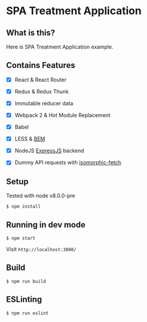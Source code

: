 # SPA Treatment Application

## What is this?
Here is SPA Treatment Application example.

## Contains Features

- [x] React & React Router
- [x] Redux & Redux Thunk
- [x] Immutable reducer data
- [x] Webpack 2 & Hot Module Replacement
- [x] Babel
- [x] LESS & [BEM](http://getbem.com/)
- [x] NodeJS [ExpressJS](http://expressjs.com) backend
- [x] Dummy API requests with [isomorphic-fetch](https://www.npmjs.com/package/isomorphic-fetch)


## Setup

Tested with node v8.0.0-pre

```
$ npm install
```

## Running in dev mode

```
$ npm start
```

Visit `http://localhost:3000/`

## Build

```
$ npm run build
```


## ESLinting

```
$ npm run eslint
```


